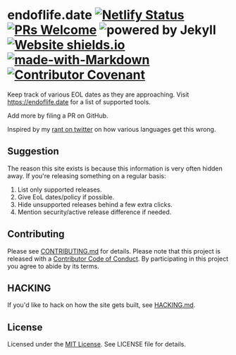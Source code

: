 # endoflife.date [![Netlify Status](https://api.netlify.com/api/v1/badges/a4c194ea-370a-436d-b58f-b1b7eadd88a3/deploy-status)](https://app.netlify.com/sites/endoflife/deploys) [![PRs Welcome](https://img.shields.io/badge/PRs-welcome-brightgreen.svg?style=flat-square)](http://makeapullrequest.com) ![powered by Jekyll](https://img.shields.io/badge/powered_by-Jekyll-blue.svg) [![Website shields.io](https://img.shields.io/website-up-down-green-red/https/endoflife.date.svg)](https://endoflife.date/) [![made-with-Markdown](https://img.shields.io/badge/Made%20with-Markdown-1f425f.svg)](http://commonmark.org) [![Contributor Covenant](https://img.shields.io/badge/Contributor%20Covenant-2.0-4baaaa.svg)](CODE-OF-CONDUCT.md)

Keep track of various EOL dates as they are approaching. Visit <https://endoflife.date> for a list of supported tools.

Add more by filing a PR on GitHub.

Inspired by my [rant on twitter](https://twitter.com/captn3m0/status/1110504412064239617) on how various languages get this wrong.

## Suggestion

The reason this site exists is because this information is very often hidden away. If you're releasing something on a regular basis:

1. List only supported releases.
2. Give EoL dates/policy if possible.
3. Hide unsupported releases behind a few extra clicks.
4. Mention security/active release difference if needed.

## Contributing

Please see [CONTRIBUTING.md](CONTRIBUTING.md) for details. Please note that this project is released with a [Contributor Code of Conduct](CODE-OF-CONDUCT.md). By participating in this project you agree to abide by its terms.

## HACKING

If you'd like to hack on how the site gets built, see [HACKING.md](HACKING.md).

## License

Licensed under the [MIT License](https://nemo.mit-license.org/). See LICENSE file for details.
